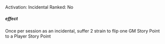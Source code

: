 Activation: Incidental
Ranked: No
##### effect
Once per session as an incidental, suffer 2
strain to flip one GM Story Point to a Player
Story Point